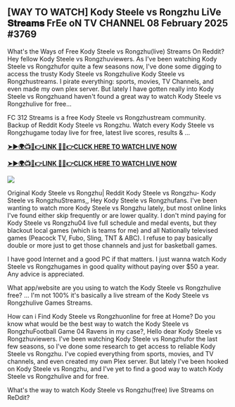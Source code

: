 ## [WAY TO WATCH] Kody Steele vs Rongzhu LiVe 𝐒𝐭𝐫𝐞𝐚𝐦𝐬 FrEe oN TV CHANNEL 08 February 2025 #3769

What's the Ways of Free Kody Steele vs Rongzhu(live) Streams On Reddit? Hey fellow Kody Steele vs Rongzhuviewers. As I’ve been watching Kody Steele vs Rongzhufor quite a few seasons now, I've done some digging to access the trusty Kody Steele vs Rongzhulive Kody Steele vs Rongzhustreams. I pirate everything: sports, movies, TV Channels, and even made my own plex server. But lately I have gotten really into Kody Steele vs Rongzhuand haven't found a great way to watch Kody Steele vs Rongzhulive for free...

FC 312 Streams is a free Kody Steele vs Rongzhustream community. Backup of Reddit Kody Steele vs Rongzhu. Watch every Kody Steele vs Rongzhugame today live for free, latest live scores, results & ...

 **[➤►🌍📺📱👉LINK 🔴✅👉CLICK HERE TO WATCH LIVE NOW](https://asho-paad-khao.blogspot.com/2025/02/uf.html)**

**[➤►🌍📺📱👉LINK 🔴✅👉CLICK HERE TO WATCH LIVE NOW](https://asho-paad-khao.blogspot.com/2025/02/uf.html)**

[![](https://blogger.googleusercontent.com/img/b/R29vZ2xl/AVvXsEhPny_OcYwXNkoBv2GQS7pdU8zWexW1VOdQ00RvjBySHV-GOUMqWZMYlbJ9_ZesDjY7BIETpQ2E1DMCxGBPyeQdh1O8NvNKACAa6RXHuc-G55Zcd-Ie1FI3PxSwA-jS2U8_hGP5Eo3jhchJKpcjTJR-GnapCXmL3McY3Q9yVtiVFbkNW9bHDVuQ5UZp8Ig/w524-h295/UFC%20Main.gif)](https://asho-paad-khao.blogspot.com/2025/02/uf.html)

Original Kody Steele vs Rongzhu| Reddit Kody Steele vs Rongzhu- Kody Steele vs RongzhuStreams,, Hey Kody Steele vs Rongzhufans. I've been wanting to watch more Kody Steele vs Rongzhu lately, but most online links I've found either skip frequently or are lower quality. I don't mind paying for Kody Steele vs Rongzhu04 live full schedule and medal events, but they blackout local games (which is teams for me) and all Nationally televised games (Peacock TV, Fubo, Sling, TNT & ABC). I refuse to pay basically double or more just to get those channels and just for basketball games.

I have good Internet and a good PC if that matters. I just wanna watch Kody Steele vs Rongzhugames in good quality without paying over $50 a year. Any advice is appreciated.

What app/website are you using to watch the Kody Steele vs Rongzhulive free? ... I'm not 100% it's basically a live stream of the Kody Steele vs Rongzhulive Games Streams.

How can i Find Kody Steele vs Rongzhuonline for free at Home? Do you know what would be the best way to watch the Kody Steele vs RongzhuFootball Game 04 Ravens in my case?, Hello dear Kody Steele vs Rongzhuviewers. I've been watching Kody Steele vs Rongzhufor the last few seasons, so I've done some research to get access to reliable Kody Steele vs Rongzhu. I've copied everything from sports, movies, and TV channels, and even created my own Plex server. But lately I've been hooked on Kody Steele vs Rongzhu, and I've yet to find a good way to watch Kody Steele vs Rongzhulive and for free.

What's the way to watch Kody Steele vs Rongzhu(free) live Streams on ReDdit?
